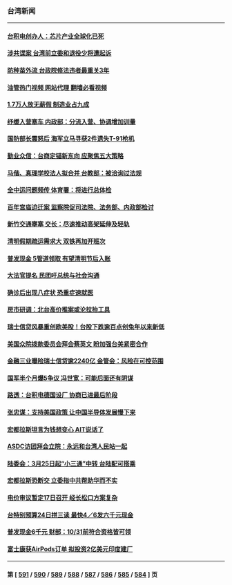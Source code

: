 ### 台湾新闻
---
#### [台积电创办人：芯片产业全球化已死](../../pages/ncid1349361/n13951841.md?03170445) 
#### [涉共谍案 台湾前立委和退役少将遭起诉](../../pages/ncid1349361/n13951530.md?03170445) 
#### [防种苗外流 台政院修法违者最重关3年](../../pages/ncid1349361/n13951724.md?03170445) 
#### [油管热门视频 网站代理 翻墙必看视频](http://138.2.39.72:81/youtube.html?epic-marker?03170445)
#### [1.7万人放无薪假 制造业占九成](../../pages/ncid1349361/n13951715.md?03170445) 
#### [纾缓入营塞车 内政部：分流入营、协调增加训量](../../pages/ncid1349361/n13951716.md?03170445) 
#### [国防部长震怒后 海军立马寻获2件遗失T-91枪机](../../pages/ncid1349361/n13951714.md?03170445) 
#### [勤业众信：台商定锚新东向 应聚焦五大策略](../../pages/ncid1349361/n13951722.md?03170445) 
#### [马偕、真理学校法人拟合并 台教部：被洽询过法规](../../pages/ncid1349361/n13951721.md?03170445) 
#### [全中运问题频传 体育署：将进行总体检](../../pages/ncid1349361/n13951717.md?03170445) 
#### [百年宫庙迫迁案 监察院促司法院、法务部、内政部检讨](../../pages/ncid1349361/n13951719.md?03170445) 
#### [新竹交通壅塞 交长：尽速推动高架延伸及轻轨](../../pages/ncid1349361/n13951711.md?03170445) 
#### [清明假期疏运需求大 双铁再加开班次](../../pages/ncid1349361/n13951709.md?03170445) 
#### [普发现金 5管道领取 有望清明节后入账](../../pages/ncid1349361/n13951698.md?03170445) 
#### [大法官提名 民团吁总统与社会沟通](../../pages/ncid1349361/n13951700.md?03170445) 
#### [确诊后出现八症状 恐重症速就医](../../pages/ncid1349361/n13951693.md?03170445) 
#### [房市研调：北台高价推案或沦拉抬工具](../../pages/ncid1349361/n13951694.md?03170445) 
#### [瑞士信贷风暴重创欧美股！台股下跌逾百点创兔年以来新低](../../pages/ncid1349361/n13951687.md?03170445) 
#### [美国众院拨款委员会拜会蔡英文 盼加强台美紧密合作](../../pages/ncid1349361/n13951661.md?03170445) 
#### [金融三业曝险瑞士信贷逾2240亿 金管会：风险在可控范围](../../pages/ncid1349361/n13951683.md?03170445) 
#### [国军半个月爆5争议 冯世宽：可能后面还有阴谋](../../pages/ncid1349361/n13951680.md?03170445) 
#### [路透：台积电德国设厂 协商已进最后阶段](../../pages/ncid1349361/n13951686.md?03170445) 
#### [张忠谋：支持美国政策 让中国半导体发展慢下来](../../pages/ncid1349361/n13951684.md?03170445) 
#### [宏都拉斯坦言为钱想变心 AIT说话了](../../pages/ncid1349361/n13951670.md?03170445) 
#### [ASDC访团拜会立院：永远和台湾人民站一起](../../pages/ncid1349361/n13951663.md?03170445) 
#### [陆委会：3月25日起“小三通”中转 台陆配可搭乘](../../pages/ncid1349361/n13951658.md?03170445) 
#### [宏都拉斯恐断交 立委指中共帮助华而不实](../../pages/ncid1349361/n13951660.md?03170445) 
#### [电价审议暂定17日召开 经长松口方案复杂](../../pages/ncid1349361/n13951668.md?03170445) 
#### [台特别预算24日拼三读 最快4／6发六千元现金](../../pages/ncid1349361/n13951643.md?03170445) 
#### [普发现金6千元 财部：10/31前符合资格皆可领](../../pages/ncid1349361/n13951644.md?03170445) 
#### [富士康获AirPods订单 拟投资2亿美元印度建厂](../../pages/ncid1349361/n13951524.md?03170445) 

---
#### 第 [ [591](./591.md?03170445) / [590](./590.md?03170445) / [589](./589.md?03170445) / [588](./588.md?03170445) / [587](./587.md?03170445) / [586](./586.md?03170445) / [585](./585.md?03170445) / [584](./584.md?03170445) ] 页

